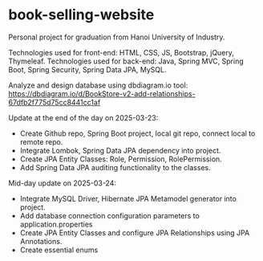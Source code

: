# book-selling-website

Personal project for graduation from Hanoi University of Industry.

Technologies used for front-end: HTML, CSS, JS, Bootstrap, jQuery, Thymeleaf.
Technologies used for back-end: Java, Spring MVC, Spring Boot, Spring Security, Spring Data JPA, MySQL.

Analyze and design database using dbdiagram.io tool:
https://dbdiagram.io/d/BookStore-v2-add-relationships-67dfb2f775d75cc8441cc1af

Update at the end of the day on 2025-03-23:

- Create Github repo, Spring Boot project, local git repo, connect local to remote repo.
- Integrate Lombok, Spring Data JPA dependency into project.
- Create JPA Entity Classes: Role, Permission, RolePermission.
- Add Spring Data JPA auditing functionality to the classes.

Mid-day update on 2025-03-24:

- Integrate MySQL Driver, Hibernate JPA Metamodel generator into project.
- Add database connection configuration parameters to application.properties
- Create JPA Entity Classes and configure JPA Relationships using JPA Annotations.
- Create essential enums
